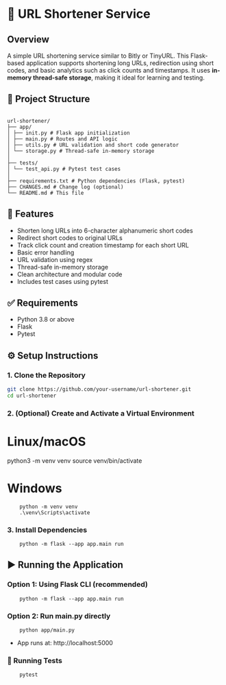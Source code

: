 
# 🔗 URL Shortener Service

## Overview

A simple URL shortening service similar to Bitly or TinyURL. This Flask-based application supports shortening long URLs, redirection using short codes, and basic analytics such as click counts and timestamps. It uses **in-memory thread-safe storage**, making it ideal for learning and testing.


## 📁 Project Structure

```

url-shortener/
├── app/
│ ├── init.py # Flask app initialization
│ ├── main.py # Routes and API logic
│ ├── utils.py # URL validation and short code generator
│ └── storage.py # Thread-safe in-memory storage
│
├── tests/
│ └── test_api.py # Pytest test cases
│
├── requirements.txt # Python dependencies (Flask, pytest)
├── CHANGES.md # Change log (optional)
└── README.md # This file
```

## 🚀 Features

- Shorten long URLs into 6-character alphanumeric short codes
- Redirect short codes to original URLs
- Track click count and creation timestamp for each short URL
- Basic error handling
- URL validation using regex
- Thread-safe in-memory storage
- Clean architecture and modular code
- Includes test cases using pytest


## ✅ Requirements

- Python 3.8 or above
- Flask
- Pytest

## ⚙️ Setup Instructions

### 1. Clone the Repository

```bash
git clone https://github.com/your-username/url-shortener.git
cd url-shortener
```
### 2. (Optional) Create and Activate a Virtual Environment

# Linux/macOS
python3 -m venv venv
source venv/bin/activate

# Windows
```
    python -m venv venv
    .\venv\Scripts\activate
```

### 3. Install Dependencies

```
    python -m flask --app app.main run
```

## ▶️ Running the Application

### Option 1: Using Flask CLI (recommended)
```
    python -m flask --app app.main run
```
### Option 2: Run main.py directly
```
    python app/main.py
```
- App runs at: http://localhost:5000

### 🧪 Running Tests
```
    pytest
